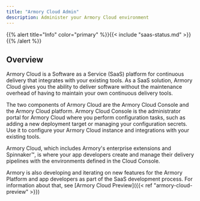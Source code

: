 ```yaml
---
title: "Armory Cloud Admin"
description: Administer your Armory Cloud environment
---
```


{{% alert title="Info" color="primary" %}}{{< include "saas-status.md" >}}{{% /alert %}}

## Overview

Armory Cloud is a Software as a Service (SaaS) platform for continuous delivery that integrates with your existing tools. As a SaaS solution, Armory Cloud gives you the ability to deliver software without the maintenance overhead of having to maintain your own continuous delivery tools.

The two components of Armory Cloud are the Armory Cloud Console and the Armory Cloud platform. Armory Cloud Console is the administrator portal for Armory Cloud where you perform configuration tasks, such as adding a new deployment target or managing your configuration secrets. Use it to configure your Armory Cloud instance and integrations with your existing tools.

Armory Cloud, which includes Armory's enterprise extensions and Spinnaker™, is where your app developers create and manage their delivery pipelines with the environments defined in the Cloud Console.

Armory is also developing and iterating on new features for the Armory Platform and app developers as part of the SaaS development process. For information about that, see [Armory Cloud Preview]({{< ref "armory-cloud-preview" >}})